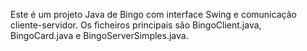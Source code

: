 <!-- Use this file to fornecer instruções personalizadas para o Copilot neste workspace. Para mais detalhes, visite https://code.visualstudio.com/docs/copilot/copilot-customization#_use-a-githubcopilotinstructionsmd-file -->

Este é um projeto Java de Bingo com interface Swing e comunicação cliente-servidor. Os ficheiros principais são BingoClient.java, BingoCard.java e BingoServerSimples.java.
